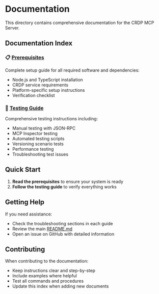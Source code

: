 # Documentation

This directory contains comprehensive documentation for the CRDP MCP Server.

## Documentation Index

### 📋 [Prerequisites](prerequisites.md)
Complete setup guide for all required software and dependencies:
- Node.js and TypeScript installation
- CRDP service requirements
- Platform-specific setup instructions
- Verification checklist

### 🧪 [Testing Guide](testing.md)
Comprehensive testing instructions including:
- Manual testing with JSON-RPC
- MCP Inspector testing
- Automated testing scripts
- Versioning scenario tests
- Performance testing
- Troubleshooting test issues

## Quick Start

1. **Read the prerequisites** to ensure your system is ready
2. **Follow the testing guide** to verify everything works

## Getting Help

If you need assistance:
- Check the troubleshooting sections in each guide
- Review the main [README.md](../README.md)
- Open an issue on GitHub with detailed information

## Contributing

When contributing to the documentation:
- Keep instructions clear and step-by-step
- Include examples where helpful
- Test all commands and procedures
- Update this index when adding new documents 